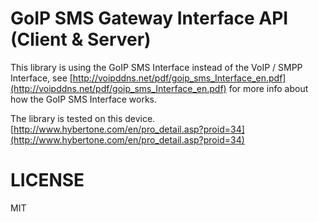 GoIP SMS Gateway Interface API (Client & Server)
===

This library is using the GoIP SMS Interface instead of the VoIP / SMPP Interface,
see [http://voipddns.net/pdf/goip_sms_Interface_en.pdf](http://voipddns.net/pdf/goip_sms_Interface_en.pdf)
for more info about how the GoIP SMS Interface works.

The library is tested on this device. [http://www.hybertone.com/en/pro_detail.asp?proid=34](http://www.hybertone.com/en/pro_detail.asp?proid=34)

LICENSE
===
MIT
